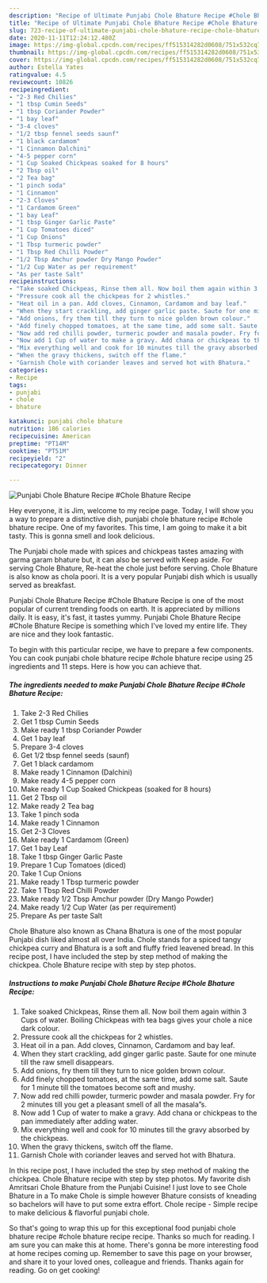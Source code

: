 ```yaml
---
description: "Recipe of Ultimate Punjabi Chole Bhature Recipe #Chole Bhature Recipe"
title: "Recipe of Ultimate Punjabi Chole Bhature Recipe #Chole Bhature Recipe"
slug: 723-recipe-of-ultimate-punjabi-chole-bhature-recipe-chole-bhature-recipe
date: 2020-11-11T12:24:12.480Z
image: https://img-global.cpcdn.com/recipes/ff515314282d0608/751x532cq70/punjabi-chole-bhature-recipe-chole-bhature-recipe-recipe-main-photo.jpg
thumbnail: https://img-global.cpcdn.com/recipes/ff515314282d0608/751x532cq70/punjabi-chole-bhature-recipe-chole-bhature-recipe-recipe-main-photo.jpg
cover: https://img-global.cpcdn.com/recipes/ff515314282d0608/751x532cq70/punjabi-chole-bhature-recipe-chole-bhature-recipe-recipe-main-photo.jpg
author: Estella Yates
ratingvalue: 4.5
reviewcount: 10826
recipeingredient:
- "2-3 Red Chilies"
- "1 tbsp Cumin Seeds"
- "1 tbsp Coriander Powder"
- "1 bay leaf"
- "3-4 cloves"
- "1/2 tbsp fennel seeds saunf"
- "1 black cardamom"
- "1 Cinnamon Dalchini"
- "4-5 pepper corn"
- "1 Cup Soaked Chickpeas soaked for 8 hours"
- "2 Tbsp oil"
- "2 Tea bag"
- "1 pinch soda"
- "1 Cinnamon"
- "2-3 Cloves"
- "1 Cardamom Green"
- "1 bay Leaf"
- "1 tbsp Ginger Garlic Paste"
- "1 Cup Tomatoes diced"
- "1 Cup Onions"
- "1 Tbsp turmeric powder"
- "1 Tbsp Red Chilli Powder"
- "1/2 Tbsp Amchur powder Dry Mango Powder"
- "1/2 Cup Water as per requirement"
- "As per taste Salt"
recipeinstructions:
- "Take soaked Chickpeas, Rinse them all. Now boil them again within 3 Cups of water. Boiling Chickpeas with tea bags gives your chole a nice dark colour."
- "Pressure cook all the chickpeas for 2 whistles."
- "Heat oil in a pan. Add cloves, Cinnamon, Cardamom and bay leaf."
- "When they start crackling, add ginger garlic paste. Saute for one minute till the raw smell disappears."
- "Add onions, fry them till they turn to nice golden brown colour."
- "Add finely chopped tomatoes, at the same time, add some salt. Saute for 1 minute till the tomatoes become soft and mushy."
- "Now add red chilli powder, turmeric powder and masala powder. Fry for 2 minutes till you get a pleasant smell of all the masala”s."
- "Now add 1 Cup of water to make a gravy. Add chana or chickpeas to the pan immediately after adding water."
- "Mix everything well and cook for 10 minutes till the gravy absorbed by the chickpeas."
- "When the gravy thickens, switch off the flame."
- "Garnish Chole with coriander leaves and served hot with Bhatura."
categories:
- Recipe
tags:
- punjabi
- chole
- bhature

katakunci: punjabi chole bhature 
nutrition: 186 calories
recipecuisine: American
preptime: "PT14M"
cooktime: "PT51M"
recipeyield: "2"
recipecategory: Dinner

---
```



![Punjabi Chole Bhature Recipe #Chole Bhature Recipe](https://img-global.cpcdn.com/recipes/ff515314282d0608/751x532cq70/punjabi-chole-bhature-recipe-chole-bhature-recipe-recipe-main-photo.jpg)

Hey everyone, it is Jim, welcome to my recipe page. Today, I will show you a way to prepare a distinctive dish, punjabi chole bhature recipe #chole bhature recipe. One of my favorites. This time, I am going to make it a bit tasty. This is gonna smell and look delicious.

The Punjabi chole made with spices and chickpeas tastes amazing with garma garam bhature but, it can also be served with Keep aside. For serving Chole Bhature, Re-heat the chole just before serving. Chole Bhature is also know as chola poori. It is a very popular Punjabi dish which is usually served as breakfast.

Punjabi Chole Bhature Recipe #Chole Bhature Recipe is one of the most popular of current trending foods on earth. It is appreciated by millions daily. It is easy, it's fast, it tastes yummy. Punjabi Chole Bhature Recipe #Chole Bhature Recipe is something which I've loved my entire life. They are nice and they look fantastic.


To begin with this particular recipe, we have to prepare a few components. You can cook punjabi chole bhature recipe #chole bhature recipe using 25 ingredients and 11 steps. Here is how you can achieve that.

<!--inarticleads1-->

##### The ingredients needed to make Punjabi Chole Bhature Recipe #Chole Bhature Recipe:

1. Take 2-3 Red Chilies
1. Get 1 tbsp Cumin Seeds
1. Make ready 1 tbsp Coriander Powder
1. Get 1 bay leaf
1. Prepare 3-4 cloves
1. Get 1/2 tbsp fennel seeds (saunf)
1. Get 1 black cardamom
1. Make ready 1 Cinnamon (Dalchini)
1. Make ready 4-5 pepper corn
1. Make ready 1 Cup Soaked Chickpeas (soaked for 8 hours)
1. Get 2 Tbsp oil
1. Make ready 2 Tea bag
1. Take 1 pinch soda
1. Make ready 1 Cinnamon
1. Get 2-3 Cloves
1. Make ready 1 Cardamom (Green)
1. Get 1 bay Leaf
1. Take 1 tbsp Ginger Garlic Paste
1. Prepare 1 Cup Tomatoes (diced)
1. Take 1 Cup Onions
1. Make ready 1 Tbsp turmeric powder
1. Take 1 Tbsp Red Chilli Powder
1. Make ready 1/2 Tbsp Amchur powder (Dry Mango Powder)
1. Make ready 1/2 Cup Water (as per requirement)
1. Prepare As per taste Salt


Chole Bhature also known as Chana Bhatura is one of the most popular Punjabi dish liked almost all over India. Chole stands for a spiced tangy chickpea curry and Bhatura is a soft and fluffy fried leavened bread. In this recipe post, I have included the step by step method of making the chickpea. Chole Bhature recipe with step by step photos. 

<!--inarticleads2-->

##### Instructions to make Punjabi Chole Bhature Recipe #Chole Bhature Recipe:

1. Take soaked Chickpeas, Rinse them all. Now boil them again within 3 Cups of water. Boiling Chickpeas with tea bags gives your chole a nice dark colour.
1. Pressure cook all the chickpeas for 2 whistles.
1. Heat oil in a pan. Add cloves, Cinnamon, Cardamom and bay leaf.
1. When they start crackling, add ginger garlic paste. Saute for one minute till the raw smell disappears.
1. Add onions, fry them till they turn to nice golden brown colour.
1. Add finely chopped tomatoes, at the same time, add some salt. Saute for 1 minute till the tomatoes become soft and mushy.
1. Now add red chilli powder, turmeric powder and masala powder. Fry for 2 minutes till you get a pleasant smell of all the masala”s.
1. Now add 1 Cup of water to make a gravy. Add chana or chickpeas to the pan immediately after adding water.
1. Mix everything well and cook for 10 minutes till the gravy absorbed by the chickpeas.
1. When the gravy thickens, switch off the flame.
1. Garnish Chole with coriander leaves and served hot with Bhatura.


In this recipe post, I have included the step by step method of making the chickpea. Chole Bhature recipe with step by step photos. My favorite dish Amritsari Chole Bhature from the Punjabi Cuisine! I just love to see Chole Bhature in a To make Chole is simple however Bhature consists of kneading so bachelors will have to put some extra effort. Chole recipe - Simple recipe to make delicious &amp; flavorful punjabi chole. 

So that's going to wrap this up for this exceptional food punjabi chole bhature recipe #chole bhature recipe recipe. Thanks so much for reading. I am sure you can make this at home. There's gonna be more interesting food at home recipes coming up. Remember to save this page on your browser, and share it to your loved ones, colleague and friends. Thanks again for reading. Go on get cooking!
